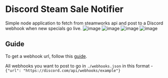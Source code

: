 # Discord Steam Sale Notifier
Simple node application to fetch from steamworks api and post to a Discord webhook when new specials go live.
![image](https://user-images.githubusercontent.com/51772450/208270334-23e44856-507f-4ad0-b1f0-cd2279437d3c.png)
![image](https://user-images.githubusercontent.com/51772450/208270444-4c853785-1371-486e-b6a2-febc6731dd7d.png)
![image](https://user-images.githubusercontent.com/51772450/208270450-42732571-6435-435a-9d1a-71eeceffa610.png)
![image](https://user-images.githubusercontent.com/51772450/208270233-e583a5df-1b01-4583-8656-13f8ccf7412a.png)


## Guide 

To get a webhook url, follow this [guide](https://support.discord.com/hc/en-us/articles/360045093012-Server-Integrations-Page).

All webhooks you want to post to go in ``./webhooks.json`` in this format -\
``{"url": "https://discord.com/api/webhooks/example"}``
